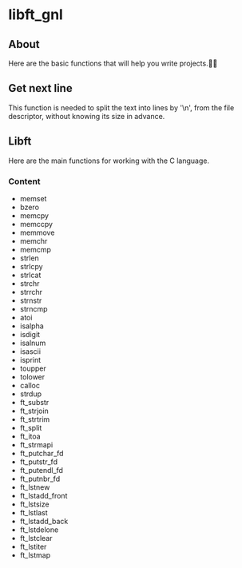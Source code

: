 # libft_gnl
## About
Here are the basic functions that will help you write projects.🗿👾
## Get next line
This function is needed to split the text into lines by '\n', from the file descriptor, without knowing its size in advance.
## Libft
Here are the main functions for working with the C language.
### Content
* memset
* bzero
* memcpy
* memccpy
* memmove
* memchr
* memcmp
* strlen
* strlcpy
* strlcat
* strchr
* strrchr
* strnstr
* strncmp
* atoi
* isalpha
* isdigit
* isalnum
* isascii
* isprint
* toupper
* tolower
* calloc
* strdup
* ft_substr
* ft_strjoin
* ft_strtrim
* ft_split
* ft_itoa
* ft_strmapi
* ft_putchar_fd
* ft_putstr_fd
* ft_putendl_fd
* ft_putnbr_fd
* ft_lstnew
* ft_lstadd_front
* ft_lstsize
* ft_lstlast
* ft_lstadd_back
* ft_lstdelone
* ft_lstclear
* ft_lstiter
* ft_lstmap
